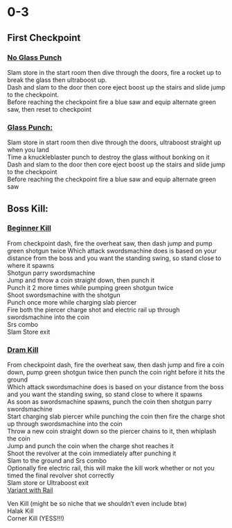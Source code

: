 # 0-3
## First Checkpoint
### [No Glass Punch](https://youtu.be/YXRGVLAIi8g) 
Slam store in the start room then dive through the doors, fire a rocket up to break the glass then ultraboost up.<br />
Dash and slam to the door then core eject boost up the stairs and slide jump to the checkpoint.<br /> 
Before reaching the checkpoint fire a blue saw and equip alternate green saw, then reset to checkpoint<br />
### [Glass Punch:](https://youtu.be/d2fQyOw1ij8)
Slam store in start room then dive through the doors, ultraboost straight up when you land<br />
Time a knuckleblaster punch to destroy the glass without bonking on it<br />
Dash and slam to the door then core eject boost up the stairs and slide jump to the checkpoint<br />
Before reaching the checkpoint fire a blue saw and equip alternate green saw<br />
## Boss Kill:
### [Beginner Kill](https://youtu.be/NuyWS2TPZNc)
From checkpoint dash, fire the overheat saw, then dash jump and pump green shotgun twice
Which attack swordsmachine does is based on your distance from the boss and you want the standing swing, so stand close to where it spawns<br />
Shotgun parry swordsmachine <br />
Jump and throw a coin straight down, then punch it<br />
Punch it 2 more times while pumping green shotgun twice<br />
Shoot swordsmachine with the shotgun<br />
Punch once more while charging slab piercer<br />
Fire both the piercer charge shot and electric rail up through swordsmachine into the coin<br />
Srs combo<br />
Slam Store exit<br />
### [Dram Kill](https://youtu.be/qv7w8ds2ejs)
From checkpoint dash, fire the overheat saw, then dash jump and fire a coin down, pump green shotgun twice then punch the coin right before it hits the ground<br />
Which attack swordsmachine does is based on your distance from the boss and you want the standing swing, so stand close to where it spawns<br />
As soon as swordsmachine spawns, punch the coin then shotgun parry swordsmachine<br />
Start charging slab piercer while punching the coin then fire the charge shot up through swordsmachine into the coin<br />
Throw a new coin straight down so the piercer chains to it, then whiplash the coin<br />
Jump and punch the coin when the charge shot reaches it<br />
Shoot the revolver at the coin immediately after punching it<br />
Slam to the ground and Srs combo<br />
Optionally fire electric rail, this will make the kill work whether or not you timed the final revolver shot correctly<br />
Slam store or Ultraboost exit<br />
[Variant with Rail](https://youtu.be/PVueus2QFK8) <br />

Ven Kill (might be so niche that we shouldn’t even include btw)<br />
Halak Kill<br />
Corner Kill (YESS!!!)<br />